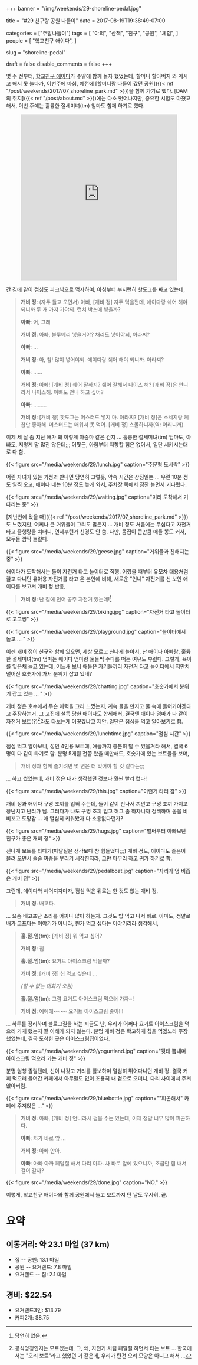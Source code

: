 +++
banner = "/img/weekends/29-shoreline-pedal.jpg"

title = "#29 친구랑 공원 나들이"
date = 2017-08-19T19:38:49-07:00

categories = ["주말나들이"]
tags = [
    "야외",
    "산책",
    "친구",
    "공원",
    "체험",
]
people = [
    "학교친구 애이다",
]

slug = "shoreline-pedal"

draft = false
disable_comments = false
+++

몇 주 전부터, [학교친구 애이다](/people/학교친구-애이다)가 주말에 함께 놀자
했었는데, 할머니 할아버지 와 계시고 해서 못 놀다가, 이번주에 마침, 예전에
[할머니랑 나들이 갔던 공원]({{< ref
"/post/weekends/2017/07_shoreline_park.md" >}})을 함께 가기로 했다.
[DAM의 취지]({{< ref "/post/about.md" >}})에는 다소 벗어나지만, 중요한 시험도
마쳤고 해서, 이번 주에는 훌륭한 절세미녀(tm) 엄마도 함께 하기로 했다.

<!--more-->

<figure>
<iframe src="https://www.google.com/maps/embed?pb=!1m18!1m12!1m3!1d3168.1881288277796!2d-122.09032274876655!3d37.43266027972413!2m3!1f0!2f0!3f0!3m2!1i1024!2i768!4f13.1!3m3!1m2!1s0x808fba1fa9749f5d%3A0xeefa5cb8d9b8ca6!2sShoreline+Lake+Boathouse!5e0!3m2!1sen!2sus!4v1489878398039"
width="100%" height="450" frameborder="0" style="border:0" allowfullscreen></iframe>
</figure>

간 김에 같이 점심도 피크닉으로 먹자하여, 아침부터 부지런히 핫도그를 싸고 있는데,

> **개비 정**: (자두 들고 오면서) 아빠, [개비 정] 자두 먹을껀데, 애이다랑 쉐어
> 해야되니까 두 개 가져 가야되. 런치 박스에 넣을까?
>
> **아빠**: 어, 그래
>
> **개비 정**: 아빠, 블루베리 넣을거야? 채리도 넣어야되, 아라찌?
>
> **아빠**: …
>
> **개비 정**: 아, 참! 많이 넣어야되. 애이다랑 쉐어 해야 되니까. 아라찌?
>
> **아빠**: ……
>
> **개비 정**: 아빠! [개비 정] 쉐어 잘하지? 쉐어 잘해서 나이스 해? [개비 정]은
> 언니라서 나이스해. 아빠도 언니 하고 싶어?
>
> **아빠**: ………
>
> **개비 정**: [개비 정] 핫도그는 머스터드 넣지 마. 아라찌? [개비 정]은 소세지랑
> 케찹만 좋아해. 머스터드는 매워서 못 먹어. [개비 정] 스몰하니까(역: 어리니까).

이제 세 살 좀 지난 애가 왜 이렇게 아줌마 같은 건지 … 훌륭한 절세미녀(tm) 엄마도,
아빠도, 저렇게 말 많진 않은데;;; 어쨋든, 아침부터 저항할
힘은 없어서, 일단 시키시는대로 다 함.

{{< figure
  src="/media/weekends/29/lunch.jpg"
  caption="주문형 도시락" >}}

어린 자녀가 있는 가정과 만나면 당연히 그렇듯, 약속 시간은 상징일뿐 … 우린 10분
정도 일찍 오고, 애이다 네는 10분 정도 늦게 와서, 주차장 쪽에서 잠깐 놀면서
기다렸다.

{{< figure
  src="/media/weekends/29/waiting.jpg"
  caption="미리 도착해서 기다리는 중" >}}

[지난번에 왔을 때]({{< ref
"/post/weekends/2017/07_shoreline_park.md" >}})도 느꼈지만, 어찌나 큰 거위들이 그리도
많은지 … 개비 정도 처음에는 무섭다고 자전거 타고 줄행랑을 치더니, 언제부턴가
신경도 안 씀. 다만, 몸집이 큰만큼 애들 똥도 커서, 모두들 깜짝 놀랐다.

{{< figure
  src="/media/weekends/29/geese.jpg"
  caption="거위들과 친해지는 중" >}}

애이다가 도착해서는 둘이 자전거 타고 놀이터로 직행. 어렸을 때부터 유모차
대용처럼 끌고 다니던 유아용 자전거를 타고 온 본인에 비해, 새로운 "언니"
자전거를 선 보인 애이다를 보고서 개비 정 반응,

> **개비 정**: 난 집에 인어 공주 자전거 있는데![^1]

[^1]: 당연히 없음.

{{< figure
  src="/media/weekends/29/biking.jpg"
  caption="자전거 타고 놀이터로 고고씽" >}}

{{< figure
  src="/media/weekends/29/playground.jpg"
  caption="놀이터에서 놀고 … " >}}

이젠 개비 정이 친구와 함께 있으면, 세상 모르고 신나게 놀아서, 난 애이다 아빠랑,
훌륭한 절세미녀(tm) 엄마는 애이다 엄마랑 둘둘씩 수다를 떠는 여유도 부렸다.
그렇게, 육아를 잊은채 놀고 있는데, 어느새 보니 애들은 자기들끼리 자전거 타고
놀이터에서 저만치 떨어진 호숫가에 가서 분위기 잡고 있네?

{{< figure
  src="/media/weekends/29/chatting.jpg"
  caption="호숫가에서 분위기 잡고 있는 … " >}}

개비 정은 호수에서 무슨 매력을 그리 느꼈는지, 계속 물을 만지고 물 속에
들어가야겠다고 주장하는거.
그 고집에 설득 당한 애이다도 합세해서, 결국엔 애이다 엄마가 다 같이 자전거
보트(?)[^2]라도 타보는게 어떻겠냐고 제안. 일단은 점심을 먹고 알아보기로 함.

[^2]: 공식명칭인지는 모르겠는데, 그, 왜, 자전거 처럼 페달질 하면서 타는 보트 … 한국에서는 "오리 보트"라고 했었던 거 같은데, 우리가 탄건 오리 모양은 아니고 해서 …

{{< figure
  src="/media/weekends/29/lunchtime.jpg"
  caption="점심 시간" >}}

점심 먹고 알아보니, 성인 4인용 보트에, 애들까지 충분히 탈 수 있을거라 해서,
결국 6명이 다 같이 타기로 함.
분명 5개월 전쯤 왔을 때만해도, 호숫가에 있는 보트들을 보며,

> 개비 정과 함께 즐기려면 몇 년은 더 있어야 할 것 같다는;;;

… 하고 썼었는데, 개비 정은 내가 생각했던 것보다 훨씬 빨리 컸다!

{{< figure
  src="/media/weekends/29/this.jpg"
  caption="이런거 타러 감" >}}

개비 정과 애이다 구명 조끼를 입혀 주는데, 둘이 같이 신나서 껴안고 구명 조끼
가지고 장난치고 난리가 남. 그러다가 나도 구명 조끼 입고 허그 좀 하자니까
정색하며 몸을 비비꼬고 도망감 … 애 열심히 키워봤자 다 소용없다던가?

{{< figure
  src="/media/weekends/29/hugs.jpg"
  caption="벌써부터 아빠보단 친구가 좋은 개비 정" >}}

신나게 보트를 타다가(페달질은 생각보다 참 힘들었다;;;) 개비 정도, 애이다도
졸음이 몰려 오면서 슬슬 짜증을 부리기 시작한지라, 그만 마무리 하고 귀가 하기로
함.

{{< figure
  src="/media/weekends/29/pedalboat.jpg"
  caption="자리가 영 비좁은 개비 정" >}}

그런데, 애이다와 헤어지자마자, 점심 먹은 뒤로는 한 것도 없는 개비 정,

> **개비 정**: 배고파.

… 요즘 배고프단 소리를 어찌나 많이 하는지. 그것도 밥 먹고 나서 바로. 아마도, 정말로 배가 고프다는 이야기가 아니라, 뭔가 먹고 싶다는 이야기리라 생각해서,

> **훌.절.엄(tm)**: [개비 정] 뭐 먹고 싶어?
>
> **개비 정**: 칩
>
> **훌.절.엄(tm)**: 요거트 아이스크림 먹을까?
>
> **개비 정**: [개비 정] 칩 먹고 싶은데 …
>
> *(알 수 없는 대화가 오감)*
>
> **훌.절.엄(tm)**: 그럼 요거트 아이스크림 먹으러 가자~!
>
> **개비 정**: 예에에~~~~ 요거트 아이스크림 좋아!!!

… 하루를 정리하며 블로그질을 하는 지금도 난, 우리가 어쩌다 요거트 아이스크림을
먹으러 가게 됐는지 잘 이해가 되지 않는다. 분명 개비 정은 확고하게 칩을 먹겠노라
주장했었는데, 결국 도착한 곳은 아이스크림집이었다.

{{< figure
  src="/media/weekends/29/yogurtland.jpg"
  caption="뒷태 뽐내며 아이스크림 먹으러 가는 개비 정" >}}

분명 엄청 졸릴텐데, 신이 나갖고 거리를 활보하며 열심히 뛰어다니던 개비 정.
결국 커피 먹으러 들어간 카페에서 아무말도 없이 조용히 내 곁으로 오더니, 다리
사이에서 주저 앉아버림.

{{< figure
  src="/media/weekends/29/bluebottle.jpg"
  caption="\"피곤해서\" 카페에 주저앉은 …" >}}

> **개비 정**: 아빠, [개비 정] 언니라서 걸을 수는 있는데, 이제 정말 너무 많이
> 피곤하다.
>
> **아빠**: 차가 바로 앞 …
>
> **개비 정**: 아빠 안아.
>
> **아빠**: 아빠 아까 페달질 해서 다리 아파. 차 바로 앞에 있으니까, 조금만 힘
> 내서 걸어 갈까?

{{< figure
  src="/media/weekends/29/done.jpg"
  caption="NO." >}}

이렇게, 학교친구 애이다와 함께 공원에서 놀고 보트까지 탄 날도 무사히, 끝.

# 요약

## 이동거리: 약 23.1 마일 (37 km)

- 집 -- 공원: 13.1 마일
- 공원 -- 요거랜드: 7.8 마일
- 요거랜드 -- 집: 2.1 마일

## 경비: $22.54

- 요거랜드3인: $13.79
- 커피2개: $8.75
